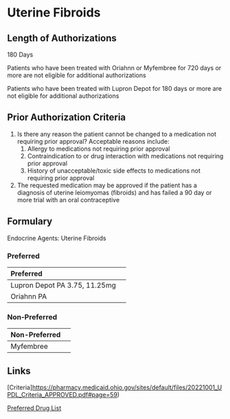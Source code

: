 # Uterine Fibroids

## Length of Authorizations

180 Days

Patients who have been treated with Oriahnn or Myfembree for 720 days or more are not eligible for additional authorizations

Patients who have been treated with Lupron Depot for 180 days or more are not eligible for additional authorizations

## Prior Authorization Criteria

1.  Is there any reason the patient cannot be changed to a medication not requiring prior approval? Acceptable reasons include:
    1.  Allergy to medications not requiring prior approval
    2.  Contraindication to or drug interaction with medications not requiring prior approval
    3.  History of unacceptable/toxic side effects to medications not requiring prior approval
2.  The requested medication may be approved if the patient has a diagnosis of uterine leiomyomas (fibroids) and has failed a 90 day or more trial with an oral contraceptive

## Formulary

Endocrine Agents: Uterine Fibroids

### Preferred

| Preferred                     |      |
| :---------------------------- | ---: |
| Lupron Depot PA 3.75, 11.25mg |      |
| Oriahnn PA                    |      |

### Non-Preferred

| Non-Preferred |      |
| :------------ | ---: |
| Myfembree     |      |

## Links

[Criteria]https://pharmacy.medicaid.ohio.gov/sites/default/files/20221001_UPDL_Criteria_APPROVED.pdf#page=59)

[Preferred Drug List](https://pharmacy.medicaid.ohio.gov/sites/default/files/20221001_UPDL_APPROVED_.pdf#page=22)